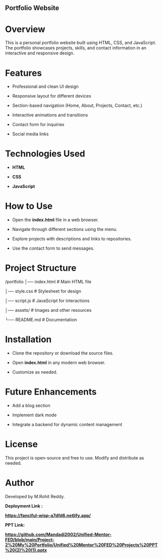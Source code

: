 ## Portfolio Website

# Overview

This is a personal portfolio website built using HTML, CSS, and JavaScript. The portfolio showcases projects, skills, and contact information in an interactive and responsive design.

# Features

* Professional and clean UI design

* Responsive layout for different devices

* Section-based navigation (Home, About, Projects, Contact, etc.)

* Interactive animations and transitions

* Contact form for inquiries

* Social media links

# Technologies Used

* **HTML**

* **CSS**

* **JavaScript**

# How to Use

* Open the **index.html** file in a web browser.

* Navigate through different sections using the menu.

* Explore projects with descriptions and links to repositories.

* Use the contact form to send messages.

# Project Structure

/portfolio
│── index.html   # Main HTML file

│── style.css    # Stylesheet for design

│── script.js    # JavaScript for interactions

│── assets/      # Images and other resources

└── README.md    # Documentation

# Installation

* Clone the repository or download the source files.

* Open **index.html** in any modern web browser.

* Customize as needed.

# Future Enhancements

* Add a blog section

* Implement dark mode

* Integrate a backend for dynamic content management

# License

This project is open-source and free to use. Modify and distribute as needed.

# Author

Developed by M.Rohit Reddy.

**Deployment Link :** 

**https://fanciful-wisp-a7dfd6.netlify.app/**

**PPT Link:** 

**https://github.com/Mandadi2002/Unified-Mentor-FED/blob/main/Project-2%20My%20Portfolio/Unified%20Mentor%20FED%20Projects%20PPT%20(2)%20(1).pptx**

